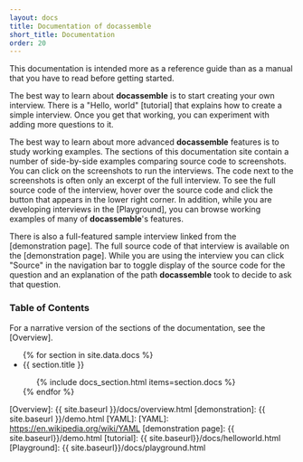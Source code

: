 ```yaml
---
layout: docs
title: Documentation of docassemble
short_title: Documentation
order: 20
---
```


This documentation is intended more as a reference guide than as a
manual that you have to read before getting started.

The best way to learn about **docassemble** is to start creating your
own interview.  There is a "Hello, world" [tutorial] that explains how
to create a simple interview.  Once you get that working, you can
experiment with adding more questions to it.

The best way to learn about more advanced **docassemble** features is
to study working examples.  The sections of this documentation site
contain a number of side-by-side examples comparing source code to
screenshots.  You can click on the screenshots to run the interviews.
The code next to the screenshots is often only an excerpt of the full
interview.  To see the full source code of the interview, hover over
the source code and click the button that appears in the lower right
corner.  In addition, while you are developing interviews in the
[Playground], you can browse working examples of many of
**docassemble**'s features.

There is also a full-featured sample interview linked from the
[demonstration page].  The full source code of that interview is
available on the [demonstration page].  While you are using the
interview you can click "Source" in the navigation bar to toggle
display of the source code for the question and an explanation of the
path **docassemble** took to decide to ask that question.

### Table of Contents

For a narrative version of the sections of the documentation, see the [Overview].

<ul class="interiortoc">
{% for section in site.data.docs %}
<li>{{ section.title }}</li>
<ul>
{% include docs_section.html items=section.docs %}
</ul>
{% endfor %}
</ul>

[Overview]: {{ site.baseurl }}/docs/overview.html
[demonstration]: {{ site.baseurl }}/demo.html
[YAML]: [YAML]: https://en.wikipedia.org/wiki/YAML
[demonstration page]: {{ site.baseurl}}/demo.html
[tutorial]: {{ site.baseurl}}/docs/helloworld.html
[Playground]: {{ site.baseurl}}/docs/playground.html
